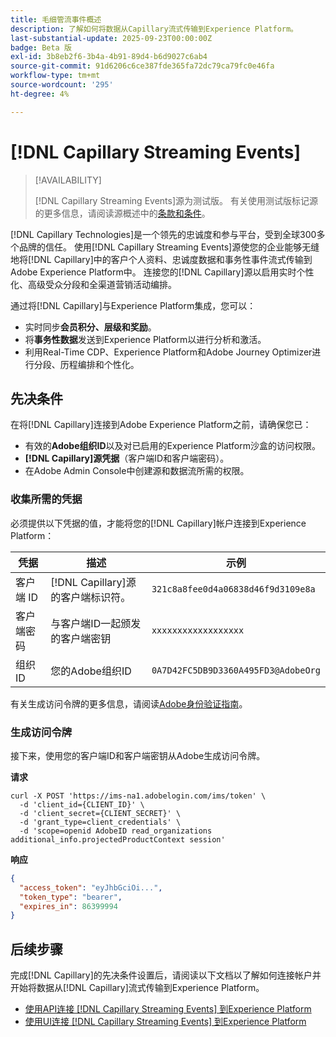 ```yaml
---
title: 毛细管流事件概述
description: 了解如何将数据从Capillary流式传输到Experience Platform。
last-substantial-update: 2025-09-23T00:00:00Z
badge: Beta 版
exl-id: 3b8eb2f6-3b4a-4b91-89d4-b6d9027c6ab4
source-git-commit: 91d6206c6ce387fde365fa72dc79ca79fc0e46fa
workflow-type: tm+mt
source-wordcount: '295'
ht-degree: 4%

---
```


# [!DNL Capillary Streaming Events]

>[!AVAILABILITY]
>
>[!DNL Capillary Streaming Events]源为测试版。 有关使用测试版标记源的更多信息，请阅读源概述中的[条款和条件](../../home.md#terms-and-conditions)。

[!DNL Capillary Technologies]是一个领先的忠诚度和参与平台，受到全球300多个品牌的信任。 使用[!DNL Capillary Streaming Events]源使您的企业能够无缝地将[!DNL Capillary]中的客户个人资料、忠诚度数据和事务性事件流式传输到Adobe Experience Platform中。 连接您的[!DNL Capillary]源以启用实时个性化、高级受众分段和全渠道营销活动编排。

通过将[!DNL Capillary]与Experience Platform集成，您可以：

* 实时同步&#x200B;**会员积分、层级和奖励**。
* 将&#x200B;**事务性数据**&#x200B;发送到Experience Platform以进行分析和激活。
* 利用Real-Time CDP、Experience Platform和Adobe Journey Optimizer进行分段、历程编排和个性化。

## 先决条件

在将[!DNL Capillary]连接到Adobe Experience Platform之前，请确保您已：

* 有效的&#x200B;**Adobe组织ID**&#x200B;以及对已启用的Experience Platform沙盒的访问权限。
* **[!DNL Capillary]源凭据**（客户端ID和客户端密码）。
* 在Adobe Admin Console中创建源和数据流所需的权限。

### 收集所需的凭据

必须提供以下凭据的值，才能将您的[!DNL Capillary]帐户连接到Experience Platform：

| 凭据 | 描述 | 示例 |
| --- | --- | --- |
| 客户端 ID | [!DNL Capillary]源的客户端标识符。 | `321c8a8fee0d4a06838d46f9d3109e8a` |
| 客户端密码 | 与客户端ID一起颁发的客户端密钥 | `xxxxxxxxxxxxxxxxxx` |
| 组织 ID | 您的Adobe组织ID | `0A7D42FC5DB9D3360A495FD3@AdobeOrg` |

有关生成访问令牌的更多信息，请阅读[Adobe身份验证指南](https://developer.adobe.com/developer-console/docs/guides/authentication/)。

### 生成访问令牌

接下来，使用您的客户端ID和客户端密钥从Adobe生成访问令牌。

**请求**

```shell
curl -X POST 'https://ims-na1.adobelogin.com/ims/token' \
  -d 'client_id={CLIENT_ID}' \
  -d 'client_secret={CLIENT_SECRET}' \
  -d 'grant_type=client_credentials' \
  -d 'scope=openid AdobeID read_organizations additional_info.projectedProductContext session'
```

**响应**

```json
{
  "access_token": "eyJhbGciOi...",
  "token_type": "bearer",
  "expires_in": 86399994
}
```

## 后续步骤

完成[!DNL Capillary]的先决条件设置后，请阅读以下文档以了解如何连接帐户并开始将数据从[!DNL Capillary]流式传输到Experience Platform。

* [使用API连接 [!DNL Capillary Streaming Events] 到Experience Platform](../../tutorials/api/create/loyalty/capillary.md)
* [使用UI连接 [!DNL Capillary Streaming Events] 到Experience Platform](../../tutorials/ui/create/loyalty/capillary.md)
